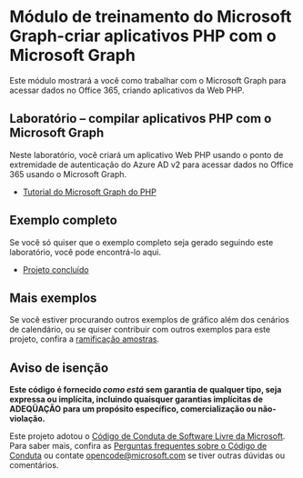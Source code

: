# <a name="microsoft-graph-training-module---build-php-apps-with-microsoft-graph"></a>Módulo de treinamento do Microsoft Graph-criar aplicativos PHP com o Microsoft Graph

Este módulo mostrará a você como trabalhar com o Microsoft Graph para acessar dados no Office 365, criando aplicativos da Web PHP.

## <a name="lab---build-php-apps-with-microsoft-graph"></a>Laboratório – compilar aplicativos PHP com o Microsoft Graph

Neste laboratório, você criará um aplicativo Web PHP usando o ponto de extremidade de autenticação do Azure AD v2 para acessar dados no Office 365 usando o Microsoft Graph.

- [Tutorial do Microsoft Graph do PHP](https://docs.microsoft.com/graph/training/php-tutorial)

## <a name="completed-sample"></a>Exemplo completo

Se você só quiser que o exemplo completo seja gerado seguindo este laboratório, você pode encontrá-lo aqui.

- [Projeto concluído](demo)

## <a name="more-samples"></a>Mais exemplos

Se você estiver procurando outros exemplos de gráfico além dos cenários de calendário, ou se quiser contribuir com outros exemplos para este projeto, confira a [ramificação amostras](https://github.com/microsoftgraph/msgraph-training-phpapp/tree/samples).

## <a name="disclaimer"></a>Aviso de isenção

**Este código é fornecido *como está* sem garantia de qualquer tipo, seja expressa ou implícita, incluindo quaisquer garantias implícitas de ADEQÜAÇÃO para um propósito específico, comercialização ou não-violação.**

Este projeto adotou o [Código de Conduta de Software Livre da Microsoft](https://opensource.microsoft.com/codeofconduct/). Para saber mais, confira as [Perguntas frequentes sobre o Código de Conduta](https://opensource.microsoft.com/codeofconduct/faq/) ou contate [opencode@microsoft.com](mailto:opencode@microsoft.com) se tiver outras dúvidas ou comentários.
